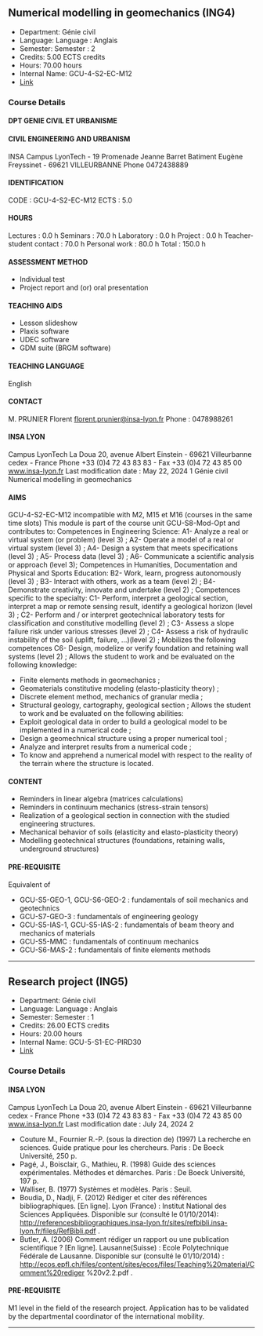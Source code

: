 ## Numerical modelling in geomechanics (ING4)

- Department: Génie civil
- Language: Language : Anglais
- Semester: Semester : 2
- Credits: 5.00 ECTS credits
- Hours: 70.00 hours
- Internal Name: GCU-4-S2-EC-M12
- [Link](https://scolpeda.insa-lyon.fr/f/ects?id=55050&_lang=en)

### Course Details

#### DPT GENIE CIVIL ET URBANISME


#### CIVIL ENGINEERING AND URBANISM

INSA Campus LyonTech - 19 Promenade Jeanne Barret
Batiment Eugène Freyssinet - 69621 VILLEURBANNE
Phone 0472438889

#### IDENTIFICATION

CODE :
GCU-4-S2-EC-M12
ECTS :
5.0

#### HOURS

Lectures :
0.0 h
Seminars :
70.0 h
Laboratory :
0.0 h
Project :
0.0 h
Teacher-student
contact :
70.0 h
Personal work :
80.0 h
Total :
150.0 h

#### ASSESSMENT METHOD

- Individual test
- Project report and (or) oral
presentation

#### TEACHING AIDS

- Lesson slideshow
- Plaxis software
- UDEC software
- GDM suite (BRGM software)

#### TEACHING LANGUAGE

English

#### CONTACT

M. PRUNIER Florent
florent.prunier@insa-lyon.fr
Phone : 0478988261

#### INSA LYON

Campus LyonTech La Doua
20, avenue Albert Einstein - 69621 Villeurbanne cedex - France
Phone +33 (0)4 72 43 83 83 - Fax +33 (0)4 72 43 85 00
www.insa-lyon.fr
Last modification date : May 22, 2024
1
Génie civil
Numerical modelling in geomechanics

#### AIMS

GCU-4-S2-EC-M12  incompatible with M2, M15 et M16 (courses in the same time slots)
This module is part of the course unit GCU-S8-Mod-Opt and contributes to:
Competences in Engineering Science:
A1- Analyze a real or virtual system (or problem) (level 3) ;
A2- Operate a model of a real or virtual system (level 3) ;
A4- Design a system that meets specifications (level 3) ;
A5- Process data (level 3) ;
A6- Communicate a scientific analysis or approach (level 3);
Competences in Humanities, Documentation and Physical and Sports Education:
B2- Work, learn, progress autonomously  (level 3) ;
B3- Interact with others, work as a team (level 2) ;
B4- Demonstrate creativity, innovate and undertake (level 2) ;
Competences specific to the specialty:
C1- Perform, interpret a geological section, interpret a map or remote sensing result, identify a
geological horizon (level 3) ;
C2- Perform and / or interpret geotechnical laboratory tests for classification and constitutive
modelling (level 2) ;
C3- Assess a slope failure risk under various stresses (level 2) ;
C4- Assess a risk of hydraulic instability of the soil (uplift, failure, ...)(level 2) ;
Mobilizes the following competences
C6- Design, modelize or verify foundation and retaining wall systems (level 2) ;
Allows the student to work and be evaluated on the following knowledge:
- Finite elements methods in geomechanics ;
- Geomaterials constitutive modeling (elasto-plasticity theory) ;
- Discrete element method, mechanics of granular media ;
- Structural geology, cartography, geological section ;
Allows the student to work and be evaluated on the following abilities:
- Exploit geological data in order to build a geological model to be implemented in a numerical
code ;
- Design a geomechnical structure using a proper numerical tool ;
- Analyze and interpret results from a numerical code ;
- To know and apprehend a numerical model with respect to the reality of the terrain where
the structure is located.

#### CONTENT

- Reminders in linear algebra (matrices calculations)
- Reminders in continuum mechanics (stress-strain tensors)
- Realization of a geological section in connection with the studied engineering structures.
- Mechanical behavior of soils (elasticity and elasto-plasticity theory)
- Modelling geotechnical structures (foundations, retaining walls, underground structures)

#### PRE-REQUISITE

Equivalent of
- GCU-S5-GEO-1, GCU-S6-GEO-2 : fundamentals of soil mechanics and geotechnics
- GCU-S7-GEO-3 : fundamentals of engineering geology
- GCU-S5-IAS-1, GCU-S5-IAS-2 : fundamentals of beam theory and mechanics of materials
- GCU-S5-MMC : fundamentals of continuum mechanics
- GCU-S6-MAS-2 : fundamentals of finite elements methods


---

## Research project (ING5)

- Department: Génie civil
- Language: Language : Anglais
- Semester: Semester : 1
- Credits: 26.00 ECTS credits
- Hours: 20.00 hours
- Internal Name: GCU-5-S1-EC-PIRD30
- [Link](https://scolpeda.insa-lyon.fr/f/ects?id=54025&_lang=en)

### Course Details

#### INSA LYON

Campus LyonTech La Doua
20, avenue Albert Einstein - 69621 Villeurbanne cedex - France
Phone +33 (0)4 72 43 83 83 - Fax +33 (0)4 72 43 85 00
www.insa-lyon.fr
Last modification date : July 24, 2024
2
- Couture M., Fournier R.-P. (sous la direction de) (1997) La recherche en sciences. Guide
pratique pour les chercheurs. Paris : De Boeck Université, 250 p.
- Pagé, J., Boisclair, G., Mathieu, R. (1998) Guide des sciences expérimentales. Méthodes et
démarches. Paris : De Boeck Université, 197 p.
- Walliser, B. (1977) Systèmes et modèles. Paris : Seuil.
- Boudia, D., Nadji, F. (2012) Rédiger et citer des références bibliographiques. [En ligne]. Lyon
(France) : Institut National des Sciences Appliquées. Disponible sur (consulté le 01/10/2014):
http://referencesbibliographiques.insa-lyon.fr/sites/refbibli.insa-lyon.fr/files/RefBibli.pdf .
- Butler, A. (2006) Comment rédiger un rapport ou une publication scientifique ? [En ligne].
Lausanne(Suisse) : Ecole Polytechnique Fédérale de Lausanne. Disponible sur (consulté le
01/10/2014) :
http://ecos.epfl.ch/files/content/sites/ecos/files/Teaching%20material/Comment%20rediger
%20v2.2.pdf .

#### PRE-REQUISITE

M1 level in the field of the research project.
Application has to be validated by the departmental coordinator of the international mobility.


---


